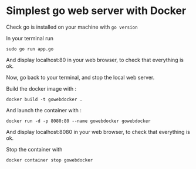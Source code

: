 # Simplest go web server with Docker

Check go is installed on your machine with `go version`

In your terminal run

```shell
sudo go run app.go
```

And display localhost:80 in your web browser, to check that everything is ok.

Now, go back to your terminal, and stop the local web server.

Build the docker image with :

```shell
docker build -t gowebdocker .
```

And launch the container with  :


```shell
docker run -d -p 8080:80 --name gowebdocker gowebdocker
```

And display localhost:8080 in your web browser, to check that everything is ok.

Stop the container with

```shell
docker container stop gowebdocker
```